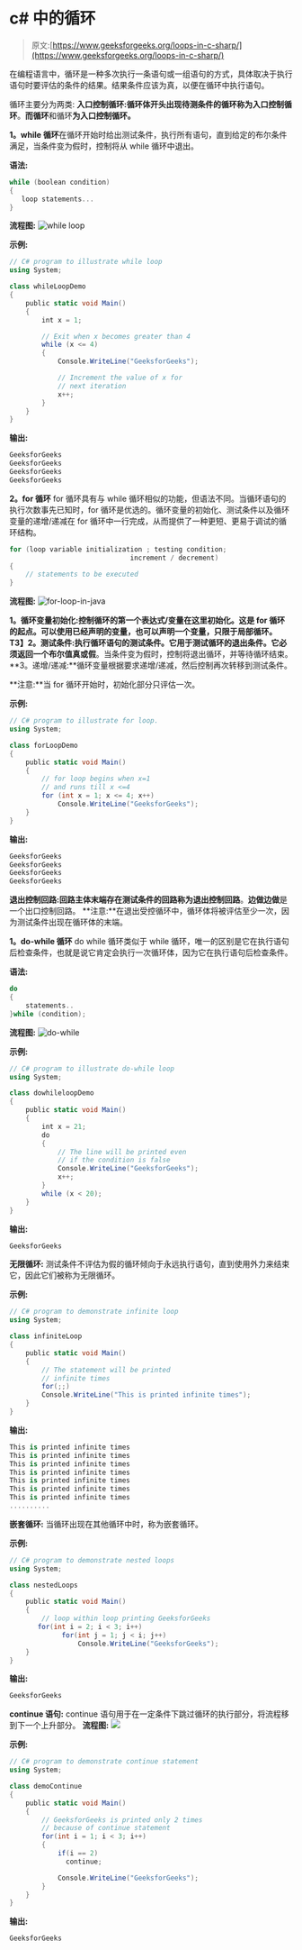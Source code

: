 # c# 中的循环

> 原文:[https://www.geeksforgeeks.org/loops-in-c-sharp/](https://www.geeksforgeeks.org/loops-in-c-sharp/)

在编程语言中，循环是一种多次执行一条语句或一组语句的方式，具体取决于执行语句时要评估的条件的结果。结果条件应该为真，以便在循环中执行语句。

循环主要分为两类:
**入口控制循环:**循环体开头出现待测条件的循环称为**入口控制循环**。**而循环**和循环**为入口控制循环。**

**1。while 循环**在循环开始时给出测试条件，执行所有语句，直到给定的布尔条件满足，当条件变为假时，控制将从 while 循环中退出。

**语法:**

```cs
while (boolean condition)
{
   loop statements...
}
```

**流程图:**
![while loop](img/dbfdf73ebf7174be08c9988aaf75cb88.png)

**示例:**

```cs
// C# program to illustrate while loop
using System;

class whileLoopDemo
{
    public static void Main()
    {
        int x = 1;

        // Exit when x becomes greater than 4
        while (x <= 4)
        {
            Console.WriteLine("GeeksforGeeks");

            // Increment the value of x for
            // next iteration
            x++;
        }
    }
}
```

**输出:**

```cs
GeeksforGeeks
GeeksforGeeks
GeeksforGeeks
GeeksforGeeks

```

**2。for 循环**
for 循环具有与 while 循环相似的功能，但语法不同。当循环语句的执行次数事先已知时，for 循环是优选的。循环变量的初始化、测试条件以及循环变量的递增/递减在 for 循环中一行完成，从而提供了一种更短、更易于调试的循环结构。

```cs
for (loop variable initialization ; testing condition; 
                              increment / decrement)
{    
    // statements to be executed
}
```

**流程图:**
![for-loop-in-java](img/55c948d012e97c65738a82e63d80e1cc.png)

**1。循环变量初始化:**控制循环的第一个表达式/变量在这里初始化。这是 for 循环的起点。可以使用已经声明的变量，也可以声明一个变量，只限于局部循环。
T3】2。测试条件:执行循环语句的测试条件。它用于测试循环的退出条件。它必须返回一个布尔值**真或假**。当条件变为假时，控制将退出循环，并等待循环结束。
**3。递增/递减:**循环变量根据要求递增/递减，然后控制再次转移到测试条件。

**注意:**当 for 循环开始时，初始化部分只评估一次。

**示例:**

```cs
// C# program to illustrate for loop.
using System;

class forLoopDemo
{
    public static void Main()
    {
        // for loop begins when x=1
        // and runs till x <=4
        for (int x = 1; x <= 4; x++)
            Console.WriteLine("GeeksforGeeks");
    }
}
```

**输出:**

```cs
GeeksforGeeks
GeeksforGeeks
GeeksforGeeks
GeeksforGeeks

```

**退出控制回路:**回路主体末端存在测试条件的回路称为**退出控制回路**。**边做边做**是一个出口控制回路。
**注意:**在退出受控循环中，循环体将被评估至少一次，因为测试条件出现在循环体的末端。

**1。do-while 循环**
do while 循环类似于 while 循环，唯一的区别是它在执行语句后检查条件，也就是说它肯定会执行一次循环体，因为它在执行语句后检查条件。

**语法:**

```cs
do
{
    statements..
}while (condition);

```

**流程图:**
![do-while](img/94f10304b44ab077d05f98482e5e7638.png)

**示例:**

```cs
// C# program to illustrate do-while loop
using System;

class dowhileloopDemo
{
    public static void Main()
    {
        int x = 21;
        do
        {
            // The line will be printed even
            // if the condition is false
            Console.WriteLine("GeeksforGeeks");
            x++;
        }
        while (x < 20);
    }
}
```

**输出:**

```cs
GeeksforGeeks
```

**无限循环:**
测试条件不评估为假的循环倾向于永远执行语句，直到使用外力来结束它，因此它们被称为无限循环。

**示例:**

```cs
// C# program to demonstrate infinite loop
using System;

class infiniteLoop
{
    public static void Main()
    { 
        // The statement will be printed
        // infinite times
        for(;;)
        Console.WriteLine("This is printed infinite times");
    }
}
```

**输出:**

```cs
This is printed infinite times
This is printed infinite times
This is printed infinite times
This is printed infinite times
This is printed infinite times
This is printed infinite times
This is printed infinite times
..........
```

**嵌套循环:**
当循环出现在其他循环中时，称为嵌套循环。

**示例:**

```cs
// C# program to demonstrate nested loops
using System;

class nestedLoops
{
    public static void Main()
    {
        // loop within loop printing GeeksforGeeks
       for(int i = 2; i < 3; i++)
             for(int j = 1; j < i; j++)
                 Console.WriteLine("GeeksforGeeks");
    }
}
```

**输出:**

```cs
GeeksforGeeks
```

**continue 语句:**
continue 语句用于在一定条件下跳过循环的执行部分，将流程移到下一个上升部分。
**流程图:**
![](img/65b295701d491651a2126bca6a5eba44.png)

**示例:**

```cs
// C# program to demonstrate continue statement
using System;

class demoContinue
{
    public static void Main()
    {    
        // GeeksforGeeks is printed only 2 times
        // because of continue statement
        for(int i = 1; i < 3; i++)
        {
            if(i == 2)
              continue;

            Console.WriteLine("GeeksforGeeks"); 
        }
    }
}  
```

**输出:**

```cs
GeeksforGeeks
```